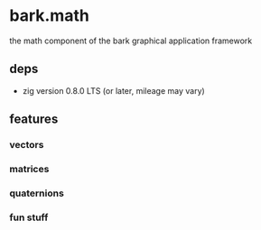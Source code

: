 # bark.math

the math component of the bark graphical application framework

## deps

* zig version 0.8.0 LTS (or later, mileage may vary)

## features

### vectors

### matrices

### quaternions

### fun stuff